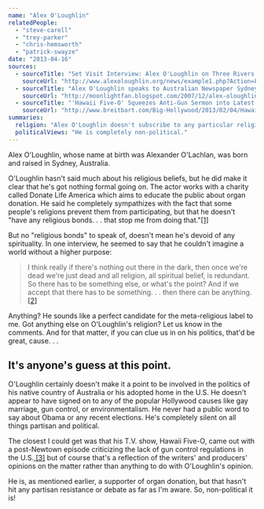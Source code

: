 ```yaml
---
name: "Alex O'Loughlin"
relatedPeople:
  - "steve-carell"
  - "trey-parker"
  - "chris-hemsworth"
  - "patrick-swayze"
date: "2013-04-16"
sources:
  - sourceTitle: "Set Visit Interview: Alex O'Loughlin on Three Rivers and Whiteout."
    sourceUrl: "http://www.alexoloughlin.org/news/example1.php?Action=Full&NewsID=87"
  - sourceTitle: "Alex O'Loughlin speaks to Australian Newspaper Sydney Morning Herald."
    sourceUrl: "http://moonlightfan.blogspot.com/2007/12/alex-oloughlin-speaks-to-australian.html"
  - sourceTitle: "'Hawaii Five-O' Squeezes Anti-Gun Sermon into Latest Episode."
    sourceUrl: "http://www.breitbart.com/Big-Hollywood/2013/02/04/Hawaii-Five-O-s-Anti-Gun-Homily"
summaries:
  religion: "Alex O'Loughlin doesn't subscribe to any particular religion, but appears to be spiritual, even meta-religious."
  politicalViews: "He is completely non-political."
---
```


Alex O'Loughlin, whose name at birth was Alexander O'Lachlan, was born and raised in Sydney, Australia.

O'Loughlin hasn't said much about his religious beliefs, but he did make it clear that he's got nothing formal going on. The actor works with a charity called Donate Life America which aims to educate the public about organ donation. He said he completely sympathizes with the fact that some people's religions prevent them from participating, but that he doesn't "have any religious bonds. . . that stop me from doing that."<a class="source-citation" href="#http%3A%2F%2Fwww.alexoloughlin.org%2Fnews%2Fexample1.php%3FAction%3DFull%26NewsID%3D87" title="Set Visit Interview: Alex O&apos;Loughlin on Three Rivers and Whiteout.">[1]</a>

But no "religious bonds" to speak of, doesn't mean he's devoid of any spirituality. In one interview, he seemed to say that he couldn't imagine a world without a higher purpose:

>I think really if there's nothing out there in the dark, then once we're dead we're just dead and all religion, all spiritual belief, is redundant. So there has to be something else, or what's the point? And if we accept that there has to be something. . . then there can be anything.<a class="source-citation" href="#http%3A%2F%2Fmoonlightfan.blogspot.com%2F2007%2F12%2Falex-oloughlin-speaks-to-australian.html" title="Alex O&apos;Loughlin speaks to Australian Newspaper Sydney Morning Herald.">[2]</a>

Anything? He sounds like a perfect candidate for the meta-religious label to me. Got anything else on O'Loughlin's religion? Let us know in the comments. And for that matter, if you can clue us in on his politics, that'd be great, cause. . .


## It's anyone's guess at this point.

O'Loughlin certainly doesn't make it a point to be involved in the politics of his native country of Australia or his adopted home in the U.S. He doesn't appear to have signed on to any of the popular Hollywood causes like gay marriage, gun control, or environmentalism. He never had a public word to say about Obama or any recent elections. He's completely silent on all things partisan and political.

The closest I could get was that his T.V. show, Hawaii Five-O, came out with a post-Newtown episode criticizing the lack of gun control regulations in the U.S.,<a class="source-citation" href="#http%3A%2F%2Fwww.breitbart.com%2FBig-Hollywood%2F2013%2F02%2F04%2FHawaii-Five-O-s-Anti-Gun-Homily" title="&apos;Hawaii Five-O&apos; Squeezes Anti-Gun Sermon into Latest Episode.">[3]</a> but of course that's a reflection of the writers' and producers' opinions on the matter rather than anything to do with O'Loughlin's opinion.

He is, as mentioned earlier, a supporter of organ donation, but that hasn't hit any partisan resistance or debate as far as I'm aware. So, non-political it is!